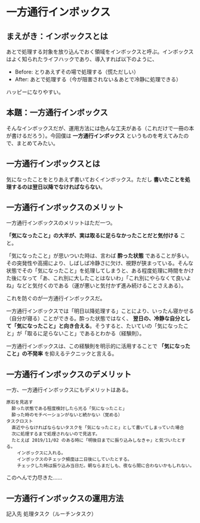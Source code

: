 # 一方通行インボックス

## まえがき：インボックスとは
あとで処理する対象を放り込んでおく領域をインボックスと呼ぶ。インボックスはよく知られたライフハックであり、導入すれば以下のように、

- Before: とりあえずその場で処理する（慌ただしい）
- After: あとで処理する（今が阻害されない＆あとで冷静に処理できる）

ハッピーになりやすい。

## 本題：一方通行インボックス
そんなインボックスだが、運用方法には色んな工夫がある（これだけで一冊の本が書けるだろう）。今回僕は **一方通行インボックス** というものを考えてみたので、まとめてみたい。

## 一方通行インボックスとは
気になったことをとりあえず書いておくインボックス。ただし **書いたことを処理するのは翌日以降でなければならない**。

## 一方通行インボックスのメリット
一方通行インボックスのメリットはただ一つ。

**「気になったこと」の大半が、実は取るに足らなかったことだと気付ける** こと。

「気になったこと」が思いついた時は、言わば **酔った状態** であることが多い。その突発性や高揚により、しばしば冷静さに欠け、視野が狭まっている。そんな状態でその「気になったこと」を処理してしまうと、ある程度処理に時間をかけた後になって「あ、これ別に大したことはないわ」「これ別にやらなくて良いよね」などと気付くのである（運が悪いと気付かず進み続けることさえある）。

これを防ぐのが一方通行インボックスだ。

一方通行インボックスでは「明日以降処理する」ことにより、いったん寝かせる（自分が寝る）ことができる。酔った状態ではなく、 **翌日の、冷静な自分として「気になったこと」と向き合える**。そうすると、たいていの「気になったこと」が「取るに足らないこと」であるとわかる（経験則）。

一方通行インボックスは、この経験則を明示的に活用することで **「気になったこと」の不発率** を抑えるテクニックと言える。

## 一方通行インボックスのデメリット
一方、一方通行インボックスにもデメリットはある。

```
原石を見逃す
  酔った状態である程度検討したら光る「気になったこと」
  酔った時のモチベーションがないと続かない（覚める）
タスクロスト
  直近やらなければならないタスクを「気になったこと」として書いてしまっていた場合
  次に処理するまで処理されないので見逃す。
  たとえば 2019/11/02 のある時に「明後日までに振り込みしなきゃ」と気づいたとする。
    インボックスに入れる。
    インボックスのチェック頻度は二日後にしていたとする。
    チェックした時は振り込み当日だ。朝ならまだしも、夜なら間に合わないかもしれない。
```

このへんで力尽きた……

## 一方通行インボックスの運用方法
記入先
処理タスク（ルーチンタスク）
